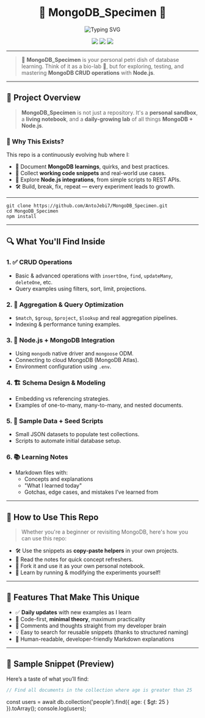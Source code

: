 <h1 align="center">🧬 MongoDB_Specimen 🧪</h1>

<p align="center">
  <img src="https://readme-typing-svg.herokuapp.com?font=Fira+Code&duration=2500&pause=500&color=00FF95&center=true&vCenter=true&multiline=true&width=600&height=100&lines=Welcome+to+MongoDB_Specimen!;A+Lab+for+MongoDB+CRUD+Experiments!" alt="Typing SVG">
</p>

<p align="center">
  <img src="https://img.shields.io/github/repo-size/AntoJebi7/MongoDB_Specimen?color=blueviolet&style=for-the-badge"/>
  <img src="https://img.shields.io/github/languages/top/AntoJebi7/MongoDB_Specimen?style=for-the-badge&color=success"/>
  <img src="https://img.shields.io/github/last-commit/AntoJebi7/MongoDB_Specimen?style=for-the-badge&color=brightgreen"/>
</p>

---

> 🚀 **MongoDB_Specimen** is your personal petri dish of database learning. Think of it as a bio-lab 🧫, but for exploring, testing, and mastering **MongoDB CRUD operations** with **Node.js**.

---

## 🚀 Project Overview

> **MongoDB_Specimen** is not just a repository. It's a **personal sandbox**, a **living notebook**, and a **daily-growing lab** of all things **MongoDB + Node.js**.

### 🧪 Why This Exists?

This repo is a continuously evolving hub where I:
- 📌 Document **MongoDB learnings**, quirks, and best practices.
- 🧠 Collect **working code snippets** and real-world use cases.
- 🔗 Explore **Node.js integrations**, from simple scripts to REST APIs.
- 🛠️ Build, break, fix, repeat — every experiment leads to growth.

---


```
git clone https://github.com/AntoJebi7/MongoDB_Specimen.git
cd MongoDB_Specimen
npm install
```

---

## 🔍 What You'll Find Inside

### 1. ✅ **CRUD Operations**
- Basic & advanced operations with `insertOne`, `find`, `updateMany`, `deleteOne`, etc.
- Query examples using filters, sort, limit, projections.

### 2. 🧠 **Aggregation & Query Optimization**
- `$match`, `$group`, `$project`, `$lookup` and real aggregation pipelines.
- Indexing & performance tuning examples.

### 3. 🌱 **Node.js + MongoDB Integration**
- Using `mongodb` native driver and `mongoose` ODM.
- Connecting to cloud MongoDB (MongoDB Atlas).
- Environment configuration using `.env`.

### 4. 🏗️ **Schema Design & Modeling**
- Embedding vs referencing strategies.
- Examples of one-to-many, many-to-many, and nested documents.

### 5. 💾 **Sample Data + Seed Scripts**
- Small JSON datasets to populate test collections.
- Scripts to automate initial database setup.

### 6. 📚 **Learning Notes**
- Markdown files with:
  - Concepts and explanations
  - "What I learned today"
  - Gotchas, edge cases, and mistakes I’ve learned from

---

## 📌 How to Use This Repo

> Whether you're a beginner or revisiting MongoDB, here's how you can use this repo:

- 🛠️ Use the snippets as **copy-paste helpers** in your own projects.
- 📓 Read the notes for quick concept refreshers.
- 🔁 Fork it and use it as your own personal notebook.
- 🌿 Learn by running & modifying the experiments yourself!

---

## 🌟 Features That Make This Unique

- ✅ **Daily updates** with new examples as I learn
- 🧬 Code-first, **minimal theory**, maximum practicality
- 💬 Comments and thoughts straight from my developer brain
- 💡 Easy to search for reusable snippets (thanks to structured naming)
- 📖 Human-readable, developer-friendly Markdown explanations

---

## 🧪 Sample Snippet (Preview)

Here’s a taste of what you’ll find:

```js
// Find all documents in the collection where age is greater than 25

```
const users = await db.collection('people').find({ age: { $gt: 25 } }).toArray();
console.log(users);
```